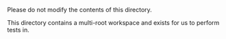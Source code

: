 Please do not modify the contents of this directory.

This directory contains a multi-root workspace and exists for us to perform 
tests in.